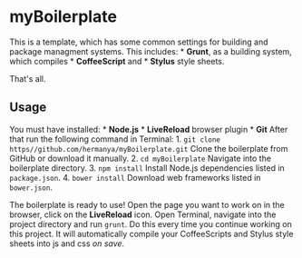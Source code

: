 myBoilerplate
=============
This is a template, which has some common settings for building and package managment systems. This includes:
	* **Grunt**, as a building system, which compiles
	* **CoffeeScript** and
	* **Stylus** style sheets.

That's all.

## Usage
You must have installed:
	*	**Node.js**
	* **LiveReload** browser plugin
	* **Git**
After that run the following command in Terminal:
	1. `git clone https//github.com/hermanya/myBoilerplate.git`
			Clone the boilerplate from GitHub or download it manually.
	2. `cd myBoilerplate`
			Navigate into the boilerplate directory.
	3. `npm install`
			Install Node.js dependencies listed in `package.json`.
	4. `bower install`
			Download web frameworks listed in `bower.json`.

The boilerplate is ready to use!
Open the page you want to work on in the browser, click on the **LiveReload** icon. 
Open Terminal, navigate into the project directory and run `grunt`. 
Do this every time you continue working on this project. It will automatically compile your CoffeeScripts and Stylus style sheets into js and css *on save*.
